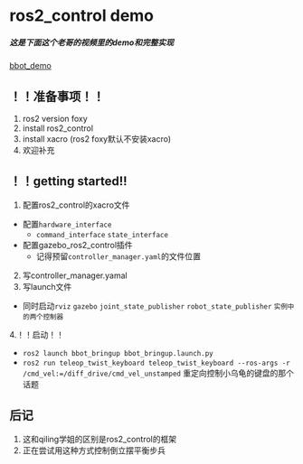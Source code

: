 # ros2_control demo

##### 这是下面这个老哥的视频里的demo和完整实现
[bbot_demo](https://www.bilibili.com/video/BV1ku411G7UR/?spm_id_from=333.337.search-card.all.click)

## ！！准备事项！！
1. ros2 version foxy     
2. install ros2_control
3. install xacro (ros2 foxy默认不安装xacro)
4. 欢迎补充


## ！！getting started!!
1. 配置ros2_control的xacro文件
- 配置`hardware_interface`
  - `command_interface` `state_interface`
- 配置gazebo_ros2_control插件
  - 记得预留`controller_manager.yaml`的文件位置
2. 写controller_manager.yamal
3. 写launch文件
- 同时启动`rviz` `gazebo` `joint_state_publisher` `robot_state_publisher` `实例中的两个控制器`
  
4.！！启动！！
- `ros2 launch bbot_bringup bbot_bringup.launch.py`
- `ros2 run teleop_twist_keyboard teleop_twist_keyboard --ros-args -r /cmd_vel:=/diff_drive/cmd_vel_unstamped`  重定向控制小乌龟的键盘的那个话题



## 后记
1. 这和qiling学姐的区别是ros2_control的框架
2. 正在尝试用这种方式控制倒立摆平衡步兵
